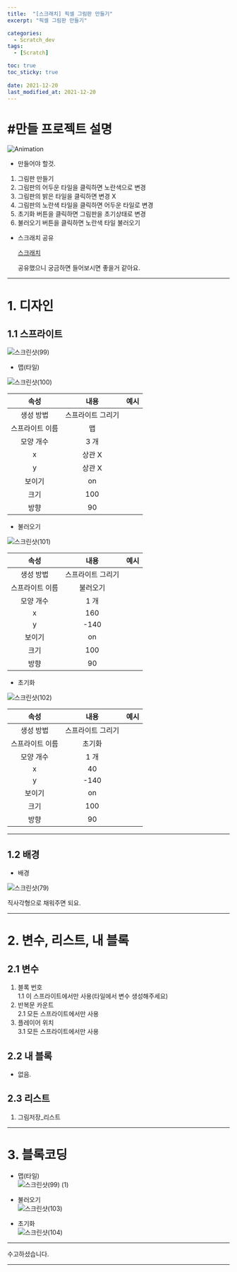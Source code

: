 ```yaml
---
title:  "[스크래치] 픽셀 그림판 만들기"
excerpt: "픽셀 그림판 만들기"

categories:
  - Scratch_dev
tags:
  - [Scratch]

toc: true
toc_sticky: true
 
date: 2021-12-20
last_modified_at: 2021-12-20
---
```


# #만들 프로젝트 설명

![Animation](https://user-images.githubusercontent.com/55564114/146697841-31f2993a-04a0-46ff-a1d8-2f440a7696ee.gif)  

- 만들어야 할것.  
1. 그림판 만들기  
2. 그림판의 어두운 타일을 클릭하면 노란색으로 변경  
3. 그림판의 밝은 타일을 클릭하면 변경 X  
4. 그림판의 노란색 타일을 클릭하면 어두운 타일로 변경  
5. 초기화 버튼을 클릭하면 그림판을 초기상태로 변경  
6. 불러오기 버튼을 클릭하면 노란색 타일 불러오기  

- 스크래치 공유  
  
  [스크래치](https://scratch.mit.edu/projects/616687706/)  
    
  공유했으니 궁금하면 들어보시면 좋을거 같아요.  

---

# 1. 디자인

## 1.1 스프라이트

![스크린샷(99)](https://user-images.githubusercontent.com/55564114/146698093-0453060a-938f-43b9-91de-17cd8ede6cd1.png)  

- 맵(타일)  

![스크린샷(100)](https://user-images.githubusercontent.com/55564114/146698159-d74b03f4-c9ba-4665-aabc-c109cd4931fd.png)  

|속성|내용|예시|
| :---: | :---: | :---: |
|생성 방법| 스프라이트 그리기 |  |
|스프라이트 이름 | 맵 |  |
|모양 개수 | 3 개  |  |
| x | 상관 X | |
| y | 상관 X | | 
| 보이기 | on |  |
|크기 | 100 | |
|방향 | 90 |  |  
  

  
  
- 불러오기  

![스크린샷(101)](https://user-images.githubusercontent.com/55564114/146698326-35d06efa-564d-4065-8f69-fd33f2684f00.png)  

|속성|내용|예시|
| :---: | :---: | :---: |
|생성 방법| 스프라이트 그리기 |  |
|스프라이트 이름 | 불러오기  |  |
|모양 개수 | 1 개  |  |
| x | 160 | |
| y | -140 | | 
| 보이기 | on |  |
|크기 | 100 | |
|방향 | 90 |  |  
  

- 초기화  

![스크린샷(102)](https://user-images.githubusercontent.com/55564114/146698432-0df3bf34-40a0-4693-8f4c-0359730381bd.png)  

|속성|내용|예시|
| :---: | :---: | :---: |
|생성 방법| 스프라이트 그리기 |  |
|스프라이트 이름 | 초기화  |  |
|모양 개수 | 1 개  |  |
| x | 40 | |
| y | -140 | | 
| 보이기 | on |  |
|크기 | 100 | |
|방향 | 90 |  |  
  
---

## 1.2 배경

- 배경  

![스크린샷(79)](https://user-images.githubusercontent.com/55564114/144007172-37103c8d-d6f5-4b69-8e24-69e5878cf1ea.png)  
  
  직사각형으로 채워주면 되요. 


---

# 2. 변수, 리스트, 내 블록

## 2.1 변수  

1. 블록 번호  
1.1 이 스프라이트에서만 사용(타일에서 변수 생성해주세요)  
2. 반복문 카운트  
2.1 모든 스프라이트에서만 사용  
3. 플레이어 위치  
3.1 모든 스프라이트에서만 사용
  
## 2.2 내 블록 

- 없음. 

## 2.3 리스트

1. 그림저장_리스트

---

# 3. 블록코딩

 - 맵(타일)  
![스크린샷(99) (1)](https://user-images.githubusercontent.com/55564114/146698577-b5ec67aa-610f-46ca-9f3a-2dc89d438c9e.png)  

 - 불러오기  
![스크린샷(103)](https://user-images.githubusercontent.com/55564114/146698629-98da348c-be76-4041-a0bd-02f76cc2c629.png)  

 - 초기화  
 ![스크린샷(104)](https://user-images.githubusercontent.com/55564114/146698695-699a4053-7b85-4ead-9f4a-3296acc49ae1.png)  

---

수고하셨습니다.  

---

